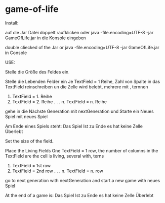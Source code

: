 # game-of-life
Install:

auf die Jar Datei doppelt raufklicken oder java -file.encoding=UTF-8 -jar GameOfLife.jar in die Konsole eingeben

double cliecked of the Jar or java -file.encoding=UTF-8 -jar GameOfLife.jar in Console

USE:

Stelle die Größe des Feldes ein.

Stelle die Lebenden Felder ein Je TextField = 1 Reihe, Zahl von Spalte in das TextField reinschreiben un die Zelle wird belebt, mehrere mit , ternnen

1. TextField = 1. Reihe
2. TextField = 2. Reihe
.
.
.
n. TextField = n. Reihe

gehe in die Nächste Generation mit nextGeneration und Starte ein Neues Spiel mit neues Spiel

Am Ende eines Spiels steht: Das Spiel Ist zu Ende es hat keine Zelle Überlebt

Set the size of the field.

Place the Living Fields One TextField = 1 row, the number of columns in the TextField are the cell is living, several with, terns

1. TextField = 1st row
2. TextField = 2nd row
.
.
.
n. TextField = n. row

go to next generation with nextGeneration and start a new game with neues Spiel

At the end of a game is: Das Spiel Ist zu Ende es hat keine Zelle Überlebt
